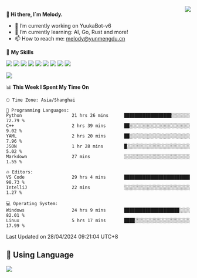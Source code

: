 <a href="#">
  <img align="right" src="https://github-readme-stats.vercel.app/api?username=melodyyuuka&count_private=true&show_icons=true" />
</a>

**👋 Hi there, I`m Melody.**

- 🔭 I’m currently working on YuukaBot-v6
- 🌱 I’m currently learning: AI, Go, Rust and more!
- 📫 How to reach me: melody@yunmengdu.cn

🌟 **My Skills** 

![](https://img.shields.io/badge/-Python-3e74a2?style=flat-square&logo=Python&logoColor=fff)
![](https://img.shields.io/badge/-Java-007396?style=flat-square&logo=OpenJDK&logoColor=fff)
![](https://img.shields.io/badge/-Node.js-339933?style=flat-square&logo=Node.js&logoColor=fff)
![](https://img.shields.io/badge/-Git-f05032?style=flat-square&logo=git&logoColor=fff)
![](https://img.shields.io/badge/-PostgreSQL-4169e1?style=flat-square&logo=PostgreSQL&logoColor=fff)
![](https://img.shields.io/badge/-Rust-000000?style=flat-square&logo=rust&logoColor=fff)
![](https://img.shields.io/badge/-VSCode-007acc?style=flat-square&logo=Visual-Studio-Code&logoColor=fff)
![](https://img.shields.io/badge/-FastAPI-009688?style=flat-square&logo=FastAPI&logoColor=fff)
![](https://img.shields.io/badge/-Linux-000000?style=flat-square&logo=Linux&logoColor=fff)


![](https://wakatime.com/badge/user/fa6dc0e2-47c5-4d2d-ae45-69fec6f2122c.svg)

<!--START_SECTION:waka-->
📊 **This Week I Spent My Time On** 

```text
🕑︎ Time Zone: Asia/Shanghai

💬 Programming Languages: 
Python                   21 hrs 26 mins      ██████████████████░░░░░░░   72.79 % 
C++                      2 hrs 39 mins       ██░░░░░░░░░░░░░░░░░░░░░░░    9.02 % 
YAML                     2 hrs 20 mins       ██░░░░░░░░░░░░░░░░░░░░░░░    7.96 % 
JSON                     1 hr 28 mins        █░░░░░░░░░░░░░░░░░░░░░░░░    5.02 % 
Markdown                 27 mins             ░░░░░░░░░░░░░░░░░░░░░░░░░    1.55 % 

🔥 Editors: 
VS Code                  29 hrs 4 mins       █████████████████████████   98.73 % 
IntelliJ                 22 mins             ░░░░░░░░░░░░░░░░░░░░░░░░░    1.27 % 

💻 Operating System: 
Windows                  24 hrs 9 mins       █████████████████████░░░░   82.01 % 
Linux                    5 hrs 17 mins       ████░░░░░░░░░░░░░░░░░░░░░   17.99 % 
```


 Last Updated on 28/04/2024 09:21:04 UTC+8
<!--END_SECTION:waka-->

## 🥰 **Using Language**

![](https://github-readme-stats.vercel.app/api/wakatime?username=MelodyYuyuko&layout=compact&hide_border=true)
